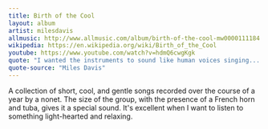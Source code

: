 ```yaml
---
title: Birth of the Cool
layout: album
artist: milesdavis
allmusic: http://www.allmusic.com/album/birth-of-the-cool-mw0000111184
wikipedia: https://en.wikipedia.org/wiki/Birth_of_the_Cool
youtube: https://www.youtube.com/watch?v=hdmQ6cwgKgk
quote: "I wanted the instruments to sound like human voices singing... and they did."
quote-source: "Miles Davis"
---
```


A collection of short, cool, and gentle songs recorded over the course of a year by a nonet. The size of the group, with the presence of a French horn and tuba, gives it a special sound. It's excellent when I want to listen to something light-hearted and relaxing.
